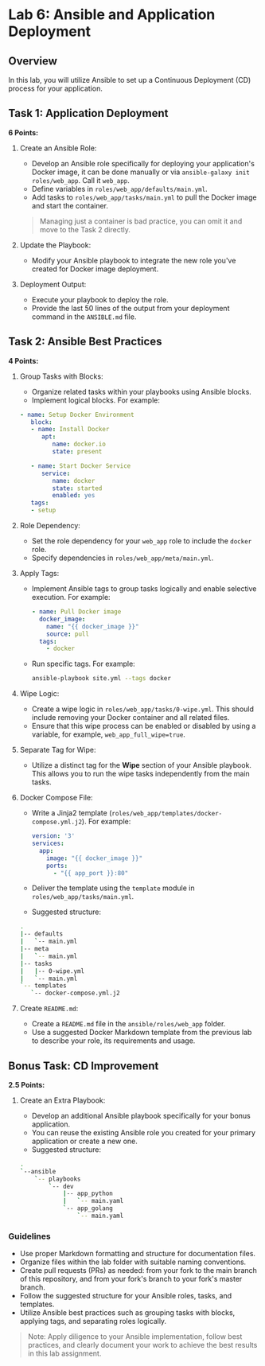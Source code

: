 # Lab 6: Ansible and Application Deployment

## Overview

In this lab, you will utilize Ansible to set up a Continuous Deployment (CD) process for your application.

## Task 1: Application Deployment

**6 Points:**

1. Create an Ansible Role:
   - Develop an Ansible role specifically for deploying your application's Docker image, it can be done manually or via `ansible-galaxy init roles/web_app`. Call it `web_app`.
   - Define variables in `roles/web_app/defaults/main.yml`.
   - Add tasks to `roles/web_app/tasks/main.yml` to pull the Docker image and start the container.

   > Managing just a container is bad practice, you can omit it and move to the Task 2 directly.

2. Update the Playbook:
   - Modify your Ansible playbook to integrate the new role you've created for Docker image deployment.

3. Deployment Output:
   - Execute your playbook to deploy the role.
   - Provide the last 50 lines of the output from your deployment command in the `ANSIBLE.md` file.

## Task 2: Ansible Best Practices

**4 Points:**

1. Group Tasks with Blocks:
   - Organize related tasks within your playbooks using Ansible blocks.
   - Implement logical blocks. For example:

   ```yaml
   - name: Setup Docker Environment
      block:
      - name: Install Docker
         apt:
            name: docker.io
            state: present

      - name: Start Docker Service
         service:
            name: docker
            state: started
            enabled: yes
      tags:
      - setup
   ```

2. Role Dependency:
   - Set the role dependency for your `web_app` role to include the `docker` role.
   - Specify dependencies in `roles/web_app/meta/main.yml`.

3. Apply Tags:
   - Implement Ansible tags to group tasks logically and enable selective execution. For example:

     ```yaml
     - name: Pull Docker image
       docker_image:
         name: "{{ docker_image }}"
         source: pull
       tags:
         - docker
     ```

   - Run specific tags. For example:

     ```bash
     ansible-playbook site.yml --tags docker
     ```

4. Wipe Logic:
   - Create a wipe logic in `roles/web_app/tasks/0-wipe.yml`. This should include removing your Docker container and all related files.
   - Ensure that this wipe process can be enabled or disabled by using a variable, for example, `web_app_full_wipe=true`.

5. Separate Tag for Wipe:
   - Utilize a distinct tag for the **Wipe** section of your Ansible playbook. This allows you to run the wipe tasks independently from the main tasks.

6. Docker Compose File:
   - Write a Jinja2 template (`roles/web_app/templates/docker-compose.yml.j2`). For example:

     ```yaml
     version: '3'
     services:
       app:
         image: "{{ docker_image }}"
         ports:
           - "{{ app_port }}:80"
     ```

   - Deliver the template using the `template` module in `roles/web_app/tasks/main.yml`.
   - Suggested structure:

   ```sh
   .
   |-- defaults
   |   `-- main.yml
   |-- meta
   |   `-- main.yml
   |-- tasks
   |   |-- 0-wipe.yml
   |   `-- main.yml
   `-- templates
      `-- docker-compose.yml.j2
   ```

7. Create `README.md`:
   - Create a `README.md` file in the `ansible/roles/web_app` folder.
   - Use a suggested Docker Markdown template from the previous lab to describe your role, its requirements and usage.

## Bonus Task: CD Improvement

**2.5 Points:**

1. Create an Extra Playbook:
   - Develop an additional Ansible playbook specifically for your bonus application.
   - You can reuse the existing Ansible role you created for your primary application or create a new one.
   - Suggested structure:

   ```sh
   .
   `--ansible
       `-- playbooks
           `-- dev
               |-- app_python
               |   `-- main.yaml
               `-- app_golang
                   `-- main.yaml
   ```

### Guidelines

- Use proper Markdown formatting and structure for documentation files.
- Organize files within the lab folder with suitable naming conventions.
- Create pull requests (PRs) as needed: from your fork to the main branch of this repository, and from your fork's branch to your fork's master branch.
- Follow the suggested structure for your Ansible roles, tasks, and templates.
- Utilize Ansible best practices such as grouping tasks with blocks, applying tags, and separating roles logically.

> Note: Apply diligence to your Ansible implementation, follow best practices, and clearly document your work to achieve the best results in this lab assignment.
